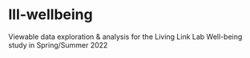 # lll-wellbeing
Viewable data exploration &amp; analysis for the Living Link Lab Well-being study in Spring/Summer 2022
